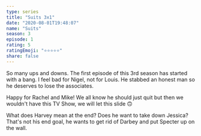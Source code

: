 ```yaml
---
type: series
title: "Suits 3x1"
date: "2020-08-01T19:48:07"
name: "Suits"
season: 3
episode: 1
rating: 5
ratingEmoji: "⭐️⭐️⭐️⭐️⭐️"
share: false
---
```


So many ups and downs. The first episode of this 3rd season has started with a bang. I feel bad for Nigel, not for Louis. He stabbed an honest man so he deserves to lose the associates.

Happy for Rachel and Mike! We all know he should just quit but then we wouldn't have this TV Show, we will let this slide 🙃

What does Harvey mean at the end? Does he want to take down Jessica? That's not his end goal, he wants to get rid of Darbey and put Specter up on the wall.
